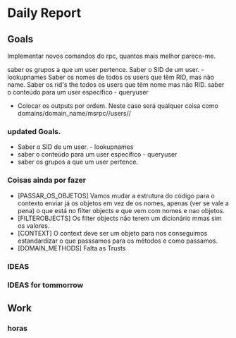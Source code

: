 # Daily Report

## Goals
Implementar novos comandos do rpc, quantos mais melhor parece-me.

saber os grupos a que um user pertence.
Saber o SID de um user. - lookupnames
Saber os nomes de todos os users que têm RID, mas não name.
Saber os rid's the todos os users que têm nome mas não RID. 
saber o conteúdo para um user específico - queryuser 

+ Colocar os outputs por ordem. 
Neste caso será qualquer coisa como domains/domain_name/msrpc/<msrpc-server-ip>/users/<user>/



### updated Goals.
+ Saber o SID de um user. - lookupnames
+ saber o conteúdo para um user específico - queryuser 
+ saber os grupos a que um user pertence.

### Coisas ainda por fazer
+ [PASSAR_OS_OBJETOS] Vamos mudar a estrutura do código para o contexto enviar já os objetos em vez de os nomes, apenas (ver se vale a pena) o que está no filter objects e que vem com nomes e nao objetos.
+ [FILTEROBJECTS] Os filter objects não terem um dicionário mmas sim os valores. 
+ [CONTEXT] O context deve ser um objeto para nos conseguimos estandardizar o que passsamos para os métodos e como passamos.
+ [DOMAIN_METHODS] Falta as Trusts


### IDEAS

### IDEAS for tommorrow




## Work


### horas
